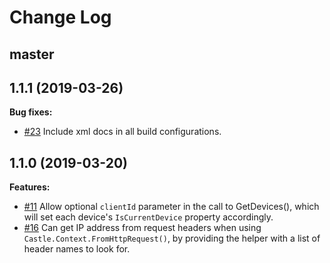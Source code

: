 # Change Log

## master

## 1.1.1 (2019-03-26)

**Bug fixes:**
- [#23](https://github.com/castle/castle-dotnet/pull/23) Include xml docs in all build configurations.

## 1.1.0 (2019-03-20)

**Features:**
- [#11](https://github.com/castle/castle-dotnet/pull/11) Allow optional `clientId` parameter in the call to GetDevices(), which will set each device's `IsCurrentDevice` property accordingly.
- [#16](https://github.com/castle/castle-dotnet/pull/16) Can get IP address from request headers when using `Castle.Context.FromHttpRequest()`, by providing the helper with a list of header names to look for.